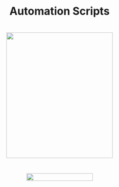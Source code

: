 
<h1 align="center">
   Automation Scripts  
</h1>

<h1 align="center">
  <img height="330" width="280" src="https://github.com/0x157/Scripts/assets/102762345/d92742b7-fc5e-4462-943c-eaacdfc91c5a">
</h1>

<h1 align="center">
  <img height="20" width="175" src="https://img.shields.io/badge/script-passing-FF9FE5">
</h1>




